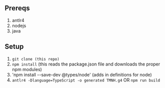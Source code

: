 ## Prereqs
1) antlr4 
2) nodejs 
3) java

## Setup
1) `git clone (this repo)`
2) `npm install` 
    (this reads the package.json file and downloads the proper npm modules)
3) 'npm install --save-dev @types/node' (adds in definitions for node)
4) `antlr4 -Dlanguage=TypeScript -o generated TMNH.g4` OR `npm run build`
